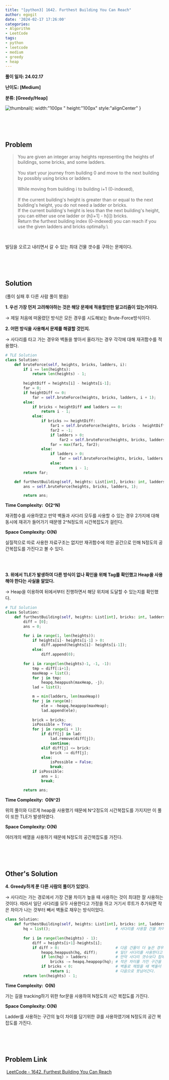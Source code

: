 ```yaml
---
title: "[python3] 1642. Furthest Building You Can Reach"
author: egogit
date: '2024-02-17 17:26:00'
categories:
- Algorithm
- LeetCode
tags:
- python
- leetcode
- medium
- greedy
- heap
---
```


**풀이 일자: 24.02.17**

**난이도: \[Medium\]**

**분류: \[Greedy/Heap\]**

![thumbnail](/assets/img/thumbnail/dailycode.jpg){:  width:"100px " height:"100px" style:"alignCenter" }

<br/><br/><br/>
## Problem

>You are given an integer array heights representing the heights of buildings, some bricks, and some ladders.\
\
You start your journey from building 0 and move to the next building by possibly using bricks or ladders.\
\
While moving from building i to building i+1 (0-indexed),\
\
If the current building's height is greater than or equal to the next building's height, you do not need a ladder or bricks.\
If the current building's height is less than the next building's height, you can either use one ladder or (h[i+1] - h[i]) bricks.\
Return the furthest building index (0-indexed) you can reach if you use the given ladders and bricks optimally.\

<br/>

빌딩을 오르고 내리면서 갈 수 있는 최대 건물 갯수를 구하는 문제이다.

<br/><br/><br/>
## Solution

(풀이 실패 후 다른 사람 풀이 봤음)

**1\. 우선 가장 먼저 고려해야하는 것은 해당 문제에 적용할만한 알고리즘이 있는가이다.**

→ 제일 처음에 떠올렸던 방식은 모든 경우를 시도해보는 Brute-Force방식이다.

**2\. 어떤 방식을 사용해서 문제를 해결할 것인지.**

→ 사다리를 타고 가는 경우와 벽돌을 쌓아서 올라가는 경우 각각에 대해 재귀함수를 적용했다.


```python
# TLE Solution
class Solution:
    def bruteForce(self, heights, bricks, ladders, i):
        if i == len(heights):
            return len(heights) - 1;
        
        heightDiff = heights[i] - heights[i-1];
        far = 0;
        if heightDiff <= 0:
            far = self.bruteForce(heights, bricks, ladders, i + 1);
        else:
            if bricks < heightDiff and ladders == 0:
                return i - 1;
            else:
                if bricks >= heightDiff:
                    far1 = self.bruteForce(heights, bricks - heightDiff, ladders, i + 1);
                    far2 = -1;
                    if ladders > 0:
                        far2 = self.bruteForce(heights, bricks, ladders - 1, i + 1);
                    far = max(far1, far2);
                else:
                    if ladders > 0:
                        far = self.bruteForce(heights, bricks, ladders - 1, i + 1);
                    else:
                        return i - 1;
        return far;

    def furthestBuilding(self, heights: List[int], bricks: int, ladders: int) -> int:
        ans = self.bruteForce(heights, bricks, ladders, 1);

        return ans;

```
**Time Complexity:  O(2^N)**

재귀함수를 사용하였고 만약 벽돌과 사다리 모두를 사용할 수 있는 경우 2가지에 대해 동시에 재귀가 들어가기 때문엥 2^N정도의 시간복잡도가 걸린다.

**Space Complexity: O(N)**

실질적으로 따로 사용한 자료구조는 없지만 재귀함수에 의한 공간으로 인해 N정도의 공간복잡도를 가진다고 볼 수 있다.

<br/><br/>

**3\. 위에서 TLE가 발생하여 다른 방식이 없나 확인을 위해 Tag를 확인했고 Heap을 사용해야 한다는 사실을 알았다.**

→ Heap을 이용하여 뒤에서부터 진행하면서 해당 위치에 도달할 수 있는지를 확인했다.

```python
# TLE Solution
class Solution:
    def furthestBuilding(self, heights: List[int], bricks: int, ladders: int) -> int:
        diff = [0];
        ans = 0;

        for i in range(1, len(heights)):
            if heights[i]- heights[i-1] > 0:
                diff.append(heights[i]- heights[i-1]);
            else:
                diff.append(0);
        
        for i in range(len(heights)-1, -1, -1):
            tmp = diff[:i+1];
            maxHeap = list();
            for j in tmp:
                heapq.heappush(maxHeap, -j);
            lad = list();

            m = min(ladders, len(maxHeap))
            for j in range(m):
                ele = -heapq.heappop(maxHeap);
                lad.append(ele);
            
            brick = bricks;
            isPossible = True;
            for j in range(i + 1):
                if diff[j] in lad:
                    lad.remove(diff[j]);
                    continue;
                elif diff[j] <= brick:
                    brick -= diff[j];
                else:
                    isPossible = False;
                    break;
            if isPossible:
                ans = i;
                break;

        return ans;

```
**Time Complexity:  O(N^2)**

위의 풀이와 다르게 heap을 사용했기 때문에 N^2정도의 시간복잡도를 가지지만 이 풀이 또한 TLE가 발생하였다.

**Space Complexity: O(N)**

여러개의 배열을 사용하기 때문에 N정도의 공간복잡도를 가진다.

<br/><br/><br/>
## Other's Solution

**4\. Greedy하게 푼 다른 사람의 풀이가 있었다.**

→ 사다리는 가는 경로에서 가장 건물 차이가 높을 때 사용하는 것이 최대한 잘 사용하는 것이다. 따라서 일단 사다리를 모두 사용한다고 가정을 하고 거기서 루트가 추가되면 작은 차이가 나는 것부터 빼서 벽돌로 채우는 방식이었다.

```python
class Solution:
    def furthestBuilding(self, heights: List[int], bricks: int, ladders: int) -> int:
        hq = list();                             # 사다리를 사용할 건물 차이를 담을 heap
        
        for i in range(len(heights) - 1):
            diff = heights[i+1]-heights[i];
            if diff > 0:                         # 다음 건물이 더 높은 경우
                heapq.heappush(hq, diff);        # 일단 사다리를 사용한다고 가정한다.
                if len(hq) > ladders:            # 만약 사다리 갯수보다 힙에 담긴게 많다면 
                    bricks -= heapq.heappop(hq); # 작은 차이를 가진 구간을 벽돌로 대신 채운다.
                if bricks < 0:                   # 벽돌로 채웠을 때 벽돌이 부족하면
                    return i;                    # 다음으로 못넘어간다.
        return len(heights) - 1;

```
**Time Complexity:  O(N)**

가는 길을 tracking하기 위한 for문을 사용하여 N정도의 시간 복잡도를 가진다.

**Space Complexity: O(N)**

Ladder를 사용하는 구간의 높이 차이를 담기위한 큐를 사용하였기에 N정도의 공간 복잡도를 가진다.

<br/><br/><br/>
## Problem Link

 [LeetCode - 1642. Furthest Building You Can Reach](https://leetcode.com/problems/furthest-building-you-can-reach/)
